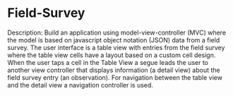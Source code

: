 # Field-Survey
Description: Build an application using model-view-controller (MVC) where the model is based on javascript object notation (JSON) data from a field survey. The user interface is a table view with entries from the field survey where the table view cells have a layout based on a custom cell design. When the user taps a cell in the Table View a segue leads the user to another view controller that displays information (a detail view) about the field survey entry (an observation). For navigation between the table view and the detail view a navigation controller is used.
